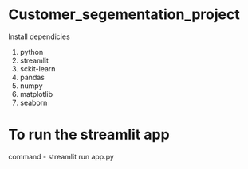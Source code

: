 # Customer_segementation_project

Install dependicies
1. python
2. streamlit
3. sckit-learn
4. pandas
5. numpy
6. matplotlib
7. seaborn

 # To run the streamlit app

 command - streamlit run app.py
